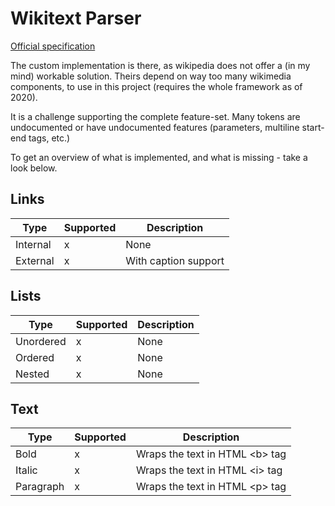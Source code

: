 # Wikitext Parser

[Official specification](https://en.wikipedia.org/wiki/Help:Wikitext)

The custom implementation is there, as wikipedia does not offer a (in my mind) workable solution.
Theirs depend on way too many wikimedia components, to use in this project (requires the whole framework as of 2020).

It is a challenge supporting the complete feature-set. Many tokens are undocumented or have undocumented features (parameters, multiline start-end tags, etc.)

To get an overview of what is implemented, and what is missing - take a look below.

## Links

| Type | Supported | Description |
|-------|-----------|-------------|
| Internal | x | None |
| External | x | With caption support |

## Lists

| Type | Supported | Description |
|-------|-----------|-------------|
| Unordered | x | None |
| Ordered | x | None |
| Nested | x | None |

## Text

| Type | Supported | Description |
|-------|-----------|-------------|
| Bold | x | Wraps the text in HTML \<b\> tag |
| Italic | x | Wraps the text in HTML \<i\> tag |
| Paragraph | x | Wraps the text in HTML \<p\> tag |
